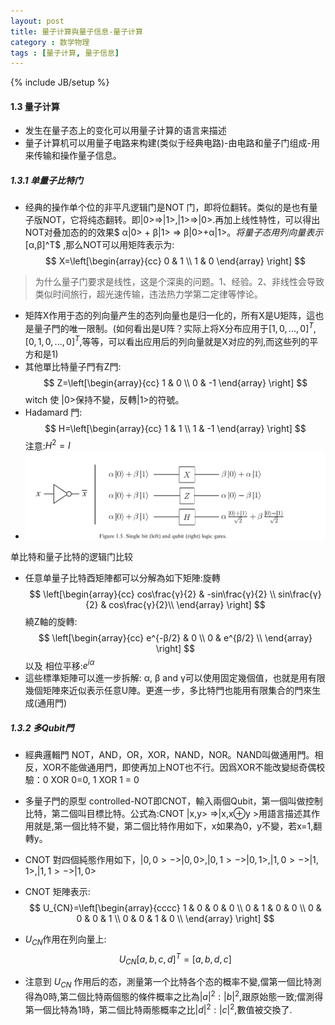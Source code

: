 ```yaml
---
layout: post
title: 量子计算與量子信息-量子计算
category : 数学物理
tags : [量子计算, 量子信息]
---
```

{% include JB/setup %}

#### 1.3 量子计算

- 发生在量子态上的变化可以用量子计算的语言来描述
- 量子计算机可以用量子电路来构建(类似于经典电路)-由电路和量子门组成-用来传输和操作量子信息。<!-- excerpt -->
##### 1.3.1 单量子比特门
- 经典的操作单个位的非平凡逻辑门是NOT 门，即将位翻转。类似的是也有量子版NOT，它将纯态翻转。即|0>=>|1>,|1>=>|0>.再加上线性特性，可以得出NOT对叠加态的的效果$ α|0> + β|1> => β|0>+α|1>$。将量子态用列向量表示$[α,β]^T$  ,那么NOT可以用矩阵表示为:
$$ X=\left[\begin{array}{cc} 0 & 1 \\ 1 & 0 \end{array} \right] $$
> 为什么量子门要求是线性，这是个深奥的问题。1、经验。2、非线性会导致类似时间旅行，超光速传输，违法热力学第二定律等悖论。
- 矩阵X作用于态的列向量产生的态列向量也是归一化的，所有X是U矩阵，這也是量子門的唯一限制。(如何看出是U阵？实际上将X分布应用于$[1,0,...,0]^T,[0,1,0,...,0]^T$,等等，可以看出应用后的列向量就是X对应的列,而这些列的平方和是1)
- 其他單比特量子門有Z門:
$$ Z=\left[\begin{array}{cc} 1 & 0 \\ 0 & -1 \end{array} \right] $$
witch 使 |0>保持不變，反轉|1>的符號。
- Hadamard 門:
$$ H=\left[\begin{array}{cc} 1 & 1 \\ 1 & -1 \end{array} \right] $$
注意:$H^2=I$
- <img src="/images/qubit-2020-04-10-181959.png">
单比特和量子比特的逻辑门比较
- 任意单量子比特酉矩陣都可以分解為如下矩陣:旋轉
$$ \left[\begin{array}{cc} cos\frac{γ}{2} & -sin\frac{γ}{2} \\ 
sin\frac{γ}{2} & cos\frac{γ}{2}\\
 \end{array} \right] $$
 繞Z軸的旋轉:
 $$ \left[\begin{array}{cc} e^{-β/2} & 0 \\ 
0 & e^{β/2} 	\\
 \end{array} \right] $$
 以及 相位平移:$e^{iα}$
 - 這些標準矩陣可以進一步拆解:  α, β and γ可以使用固定幾個值，也就是用有限幾個矩陣來近似表示任意U陣。更進一步，多比特門也能用有限集合的門來生成(通用門)

##### 1.3.2 多Qubit門
 - 經典邏輯門 NOT，AND，OR，XOR，NAND，NOR。NAND叫做通用門。相反，XOR不能做通用門，即使再加上NOT也不行。因爲XOR不能改變縂奇偶校驗：0 XOR 0=0, 1 XOR 1 = 0
 - 多量子門的原型 controlled-NOT即CNOT，輸入兩個Qubit，第一個叫做控制比特，第二個叫目標比特。公式為:CNOT |x,y> =>|x,x⊕y >用語言描述其作用就是,第一個比特不變，第二個比特作用如下，x如果為0，y不變，若x=1,翻轉y。
 - CNOT 對四個純態作用如下，$|0,0>->|0,0>,|0,1>->|0,1>,|1,0>->|1,1>,|1,1>->|1,0>$
 - CNOT 矩陣表示:
 $$ U_{CN}=\left[\begin{array}{cccc} 1 & 0 & 0 & 0 \\
  0 & 1 & 0 & 0 \\
    0 & 0 & 0 & 1 \\
  0 & 0 & 1 & 0 \\
   \end{array} \right] $$

- $U_{CN}$作用在列向量上:
$$ U_{CN} [a,b,c,d]^T= [a,b,d,c]$$
- 注意到 $U_{CN}$ 作用后的态，測量第一个比特各个态的概率不變,儅第一個比特測得為0時,第二個比特兩個態的條件概率之比為$|a|^2:|b|^2$,跟原始態一致;儅測得第一個比特為1時，第二個比特兩態概率之比$|d|^2:|c|^2$,數值被交換了.

